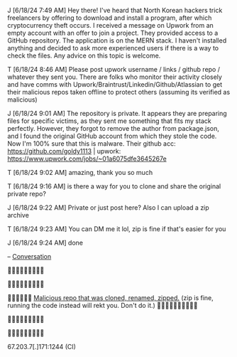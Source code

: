 
J [6/18/24 7:49 AM]
Hey there! I've heard that North Korean hackers trick freelancers by offering to download and install a program, after which cryptocurrency theft occurs. I received a message on Upwork from an empty account with an offer to join a project. They provided access to a GitHub repository. The application is on the MERN stack. I haven't installed anything and decided to ask more experienced users if there is a way to check the files. Any advice on this topic is welcome.

T [6/18/24 8:46 AM]
Please post upwork username / links / github repo / whatever they sent you. There are folks who monitor their activity closely and have comms with Upwork/Braintrust/Linkedin/Github/Atlassian to get their malicious repos taken offline to protect others (assuming its verified as malicious)

J [6/18/24 9:01 AM]
The repository is private. It appears they are preparing files for specific victims, as they sent me something that fits my stack perfectly. However, they forgot to remove the author from package.json, and I found the original GitHub account from which they stole the code. Now I'm 100% sure that this is malware. Their github acc: https://github.com/goldy1113 | upwork: https://www.upwork.com/jobs/~01a6075dfe3645267e

T [6/18/24 9:02 AM]
amazing, thank you so much

T [6/18/24 9:16 AM]
is there a way for you to clone and share the original private repo?

J [6/18/24 9:22 AM]
Private or just post here? Also I can upload a zip archive

T [6/18/24 9:23 AM]
You can DM me it lol, zip is fine if that's easier for you

J [6/18/24 9:24 AM]
done


– [Conversation](https://t.me/ETHSecurity/100902)


🚨🚨🚨🚨🚨🚨🚨🚨🚨

🚨🚨🚨🚨🚨🚨🚨🚨🚨

🚨🚨🚨🚨🚨🚨 [Malicious repo that was cloned, renamed, zipped.](./MALICIOUS_DO_NOT_RUN_updated-th-main.zip) (zip is fine, running the code instead will rekt you. Don't do it.) 🚨🚨🚨🚨🚨🚨🚨🚨🚨🚨

🚨🚨🚨🚨🚨🚨🚨🚨🚨

🚨🚨🚨🚨🚨🚨🚨🚨🚨

67.203.7[.]171:1244  (CI)